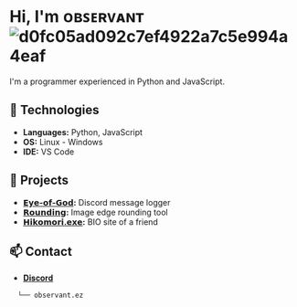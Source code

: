 # Hi, I'm ᴏʙꜱᴇʀᴠᴀɴᴛ ![d0fc05ad092c7ef4922a7c5e994a4eaf](https://github.com/user-attachments/assets/d9fda103-a506-428e-ac2e-56983de7ad15)


I'm a programmer experienced in Python and JavaScript.

## 🔧 Technologies
- **Languages:** Python, JavaScript
- **OS:** Linux  -  Windows
- **IDE:** VS Code

## 🚀 Projects
- **[𝗘𝘆𝗲-𝗼𝗳-𝗚𝗼𝗱](https://github.com/403observant/Eye-of-God):** Discord message logger
- **[𝗥𝗼𝘂𝗻𝗱𝗶𝗻𝗴](https://github.com/403observant/Rounding):** Image edge rounding tool
- **[𝗛𝗶𝗸𝗼𝗺𝗼𝗿𝗶.𝗲𝘅𝗲](https://github.com/403observant/hikomori.exe):** BIO site of a friend

## 📫 Contact
- [𝐃𝐢𝐬𝐜𝐨𝐫𝐝](403observant.github.io/BIO/Discord)
```markdown
  └── observant.ez 
